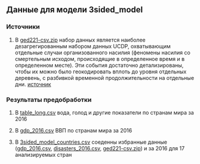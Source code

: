 
## Данные для модели 3sided_model

### Источники

1. В [ged221-csv.zip](https://github.com/kamranuz/nis-network/blob/master/data_3sided_model_(coflict_disaster_gdp)/ged221-csv.zip "меме") набор данных является наиболее дезагрегированным набором данных UCDP, охватывающим отдельные случаи организованного насилия (феномены насилия со смертельным исходом, происходящие в определенное время и в определенном месте). Эти события достаточно детализированы, чтобы их можно было геокодировать вплоть до уровня отдельных деревень, с разбивкой временной продолжительности на отдельные дни. [источник](https://ucdp.uu.se/downloads/index.html#ged_global)

### Результаты предобработки

1. В [table_long.csv](https://github.com/kamranuz/nis-network/blob/master/Data/country_codes.csv "хехе") вода, голод и другие показатели по странам мира за 2016

2. В [gdp_2016.csv](https://github.com/kamranuz/nis-network/blob/master/Data/rating_donation_v0.csv "жмакай давай") ВВП по странам мира за 2016

3. В [3sided_model_countries.csv](https://github.com/kamranuz/nis-network/blob/master/data_3sided_model_(coflict_disaster_gdp)/3sided_model_countries.csv) соеденны избранные данные ([gdp_2016.csv](https://github.com/kamranuz/nis-network/blob/master/Data/rating_donation_v0.csv "жмакай давай"), [disasters_2016.csv](https://raw.githubusercontent.com/kamranuz/nis-network/master/Data/disasters_2016.csv), [ged221-csv.zip](https://github.com/kamranuz/nis-network/blob/master/data_3sided_model_(coflict_disaster_gdp)/ged221-csv.zip "меме")) и  за 2016 для 17 анализируемых стран